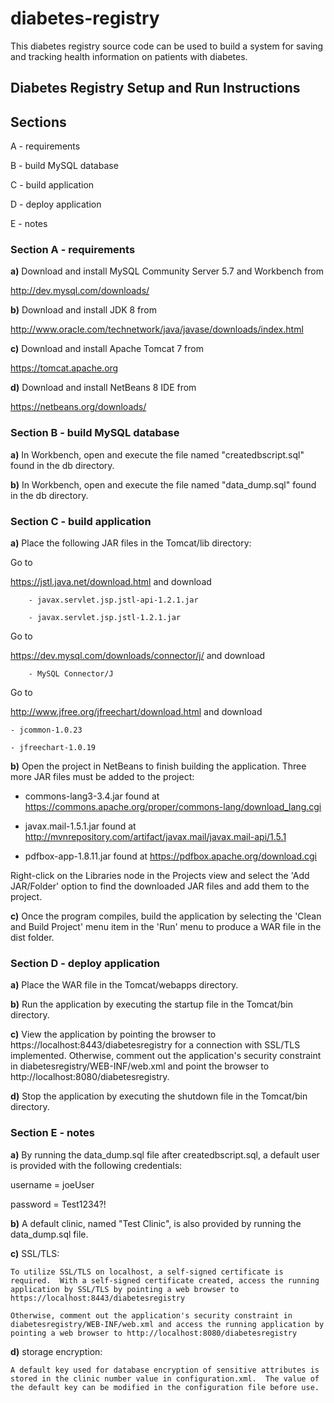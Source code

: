 # diabetes-registry
This diabetes registry source code can be used to build a system for saving and tracking health information on patients with diabetes.

## Diabetes Registry Setup and Run Instructions

## Sections

A - requirements

B - build MySQL database

C - build application

D - deploy application

E - notes


### Section A - requirements

**a)** Download and install MySQL Community Server 5.7 and Workbench from 

http://dev.mysql.com/downloads/

**b)** Download and install JDK 8 from 

http://www.oracle.com/technetwork/java/javase/downloads/index.html

**c)** Download and install Apache Tomcat 7 from 

https://tomcat.apache.org

**d)** Download and install NetBeans 8 IDE from

https://netbeans.org/downloads/

### Section B - build MySQL database

**a)** In Workbench, open and execute the file named "createdbscript.sql" found in the db directory.

**b)** In Workbench, open and execute the file named "data_dump.sql" found in the db directory.

### Section C - build application

**a)** Place the following JAR files in the Tomcat/lib directory:

Go to 

https://jstl.java.net/download.html and download 

		- javax.servlet.jsp.jstl-api-1.2.1.jar
		
		- javax.servlet.jsp.jstl-1.2.1.jar
Go to 

https://dev.mysql.com/downloads/connector/j/ and download

		- MySQL Connector/J
		
Go to 

http://www.jfree.org/jfreechart/download.html and download

	- jcommon-1.0.23
	
	- jfreechart-1.0.19

**b)** Open the project in NetBeans to finish building the application.  Three more JAR files must be added to the project:

 - commons-lang3-3.4.jar found at https://commons.apache.org/proper/commons-lang/download_lang.cgi

 - javax.mail-1.5.1.jar found at http://mvnrepository.com/artifact/javax.mail/javax.mail-api/1.5.1

 - pdfbox-app-1.8.11.jar found at https://pdfbox.apache.org/download.cgi

Right-click on the Libraries node in the Projects view and select the 'Add JAR/Folder' option to find the downloaded JAR files and add them to the project.

**c)** Once the program compiles, build the application by selecting the 'Clean and Build Project' menu item in the 'Run' menu to produce a WAR file in the dist folder.

### Section D - deploy application

**a)** Place the WAR file in the Tomcat/webapps directory.

**b)** Run the application by executing the startup file in the Tomcat/bin directory.

**c)** View the application by pointing the browser to https://localhost:8443/diabetesregistry for a connection with SSL/TLS implemented.  Otherwise, comment out the application's security constraint in diabetesregistry/WEB-INF/web.xml and point the browser to http://localhost:8080/diabetesregistry.

**d)** Stop the application by executing the shutdown file in the Tomcat/bin directory.
	

### Section E - notes

**a)** By running the data_dump.sql file after createdbscript.sql, a default user is provided with the following credentials:

username = joeUser

password = Test1234?!

**b)** A default clinic, named "Test Clinic", is also provided by running the data_dump.sql file.

**c)** SSL/TLS:

	To utilize SSL/TLS on localhost, a self-signed certificate is required.  With a self-signed certificate created, access the running application by SSL/TLS by pointing a web browser to https://localhost:8443/diabetesregistry

	Otherwise, comment out the application's security constraint in diabetesregistry/WEB-INF/web.xml and access the running application by pointing a web browser to http://localhost:8080/diabetesregistry

**d)** storage encryption:

	A default key used for database encryption of sensitive attributes is stored in the clinic number value in configuration.xml.  The value of the default key can be modified in the configuration file before use.

